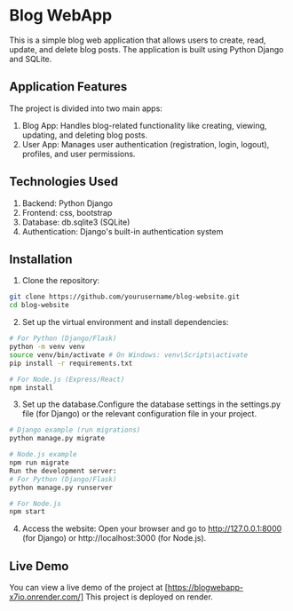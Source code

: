 # Blog WebApp
This is a simple blog web application that allows users to create, read, update, and delete blog posts. The application is built using Python Django and SQLite.

## Application Features
The project is divided into two main apps:
1. Blog App: Handles blog-related functionality like creating, viewing, updating, and deleting blog posts.
2. User App: Manages user authentication (registration, login, logout), profiles, and user permissions.

## Technologies Used
1. Backend: Python Django
2. Frontend: css, bootstrap
3. Database: db.sqlite3 (SQLite)
4. Authentication: Django's built-in authentication system

## Installation
1. Clone the repository:

```bash
git clone https://github.com/yourusername/blog-website.git
cd blog-website
```
2. Set up the virtual environment and install dependencies:

```bash
# For Python (Django/Flask)
python -m venv venv
source venv/bin/activate # On Windows: venv\Scripts\activate
pip install -r requirements.txt

# For Node.js (Express/React)
npm install
```

3. Set up the database.Configure the database settings in the settings.py file (for Django) or the relevant configuration file in your project.

```bash
# Django example (run migrations)
python manage.py migrate

# Node.js example
npm run migrate
Run the development server:
# For Python (Django/Flask)
python manage.py runserver

# For Node.js
npm start
```
4. Access the website:
Open your browser and go to http://127.0.0.1:8000 (for Django) or http://localhost:3000 (for Node.js).

## Live Demo
You can view a live demo of the project at [https://blogwebapp-x7io.onrender.com/]
This project is deployed on render.
